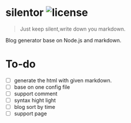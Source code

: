 silentor ![license](http://img.shields.io/badge/license-MIT-brightgreen.svg)
===
>Just keep silent,write down you markdown.

Blog generator base on Node.js and markdown.


To-do
===
- [ ] generate the html with given markdown. 
- [ ] base on one config file
- [ ] support comment
- [ ] syntax hight light
- [ ] blog sort by time
- [ ] support page